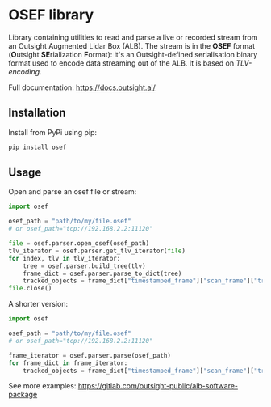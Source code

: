 # OSEF library

Library containing utilities to read and parse a live or recorded stream from an 
Outsight Augmented Lidar Box (ALB). The stream is in the **OSEF** format (**O**utsight **SE**rialization **F**ormat): 
it's an Outsight-defined serialisation binary format used to encode data streaming out of the ALB. 
It is based on *TLV-encoding*.

Full documentation: https://docs.outsight.ai/

## Installation
Install from PyPi using pip:
```bash
pip install osef
``` 
## Usage
Open and parse an osef file or stream: 
```python
import osef

osef_path = "path/to/my/file.osef"
# or osef_path="tcp://192.168.2.2:11120"

file = osef.parser.open_osef(osef_path)
tlv_iterator = osef.parser.get_tlv_iterator(file)
for index, tlv in tlv_iterator:
    tree = osef.parser.build_tree(tlv)
    frame_dict = osef.parser.parse_to_dict(tree)
    tracked_objects = frame_dict["timestamped_frame"]["scan_frame"]["tracked_objects"]
file.close()
```

A shorter version:
```python
import osef

osef_path = "path/to/my/file.osef"
# or osef_path="tcp://192.168.2.2:11120"

frame_iterator = osef.parser.parse(osef_path)
for frame_dict in frame_iterator:
    tracked_objects = frame_dict["timestamped_frame"]["scan_frame"]["tracked_objects"]
```

See more examples:
https://gitlab.com/outsight-public/alb-software-package
